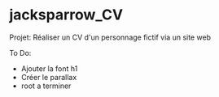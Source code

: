 # jacksparrow_CV
Projet: Réaliser un CV d'un personnage fictif via un site web


To Do:
- Ajouter la font h1
- Créer le parallax
- root a terminer